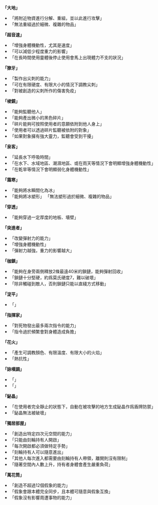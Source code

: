 **「大地」**
- 「將附近物資進行分解、重組，並以此進行攻擊」
- 「無法重組過於細微、複雜的物品」

**「超音速」**
- 「增強身體機動性，尤其是速度」
- 「可以減低少程度重力的影響」
- 「在長時間使用靈體後停止使用會馬上出現體力不支的狀況」

**「獠牙」**
- 「製作出尖刺的能力」
- 「可在有限硬度、有限大小的情況下調教尖刺」
- 「對被創造的尖刺所作的傷害免疫」

**「棱鏡」**
- 「能夠監聽他人」
- 「能夠產出微小的黑色碎片」
- 「碎片能夠可按照使用者的意願依附到他人身上」
- 「使用者可以透過碎片監聽被依附的對象」
- 「如果對象擁有強大靈力，監聽會受到干擾」

**「泉客」**
- 「延長水下呼吸時間」
- 「在水下、水域地區、潮濕地區、或在雨天等情況下會明顯增強身體機動性」
- 「在乾旱等情況下會明顯弱化身體機動性」

**「霜寒」**
- 「能夠將水瞬間化為冰」
- 「能夠將冰塑形」
「無法塑形過於細微、複雜的物品」

**「穿透」**
- 「能夠穿過一定厚度的地板、墻壁」

**「突進者」**
- 「改變彈射力的能力」
- 「增強身體機動性」
- 「彈射力越強，重力的影響越大」

**「枷鎖」**
- 「能夠在身旁兩側釋放2條最遠40米的鎖鏈，能夠彈射回收」
- 「鎖鏈十分堅硬，約爲莫氏硬度7，難以破壞」
- 「除非觸碰到敵人，否則鎖鏈只能以直綫方式移動」

**「淀平」**
- 「」

**「指揮家」**
- 「對死物發出最多兩次指令的能力」
- 「指令過於頻繁會對身體造成負擔」

**「花火」**
- 「產生可調教顏色、有限溫度、有限大小的火焰」
- 「熱抗性」

**「詠嘆調」**
- 「」
- 「」

**「鉍晶」**
- 「在使用者完全靜止的狀態下，自動在被攻擊的地方生成鉍晶作爲盾牌防禦」
- 「鉍晶無法被破壞」

**「獨居部屋」**
- 「創造出特定四次元空間的能力」
- 「只能由刻輪持有人開啟」
- 「每次開啟都必須做特定手勢」
- 「刻輪持有人可以隨意進出」
- 「其他人每次進入都需要由刻輪持有人帶領，離開則沒有限制」
- 「隨著空間內人數上升，持有者身體會產生嚴重負荷」

**「萬花筒」**
- 「創造不超過12個假象的能力」
- 「假象會跟本體完全同步，且本體可隨意與假象互換」
- 「假象沒有影響周遭事物的能力」
